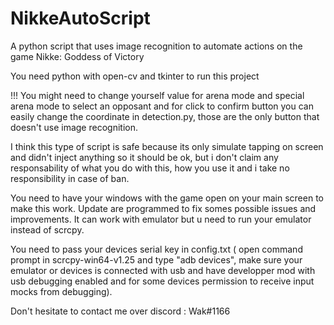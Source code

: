 # NikkeAutoScript
A python script that uses image recognition to automate actions on the game Nikke: Goddess of Victory


You need python with open-cv and tkinter to run this project


!!! You might need to change yourself value for arena mode and special arena mode to select an opposant and for click to confirm button you can easily change the coordinate in detection.py, those are the only button that doesn't use image recognition.

I think this type of script is safe because its only simulate tapping on screen and didn't inject anything so it should be ok, but i don't claim any responsability of what you do with this, how you use it and i take no responsibility in case of ban.

You need to have your windows with the game open on your main screen to make this work. Update are programmed to fix somes possible issues and improvements. It can work with emulator but u need to run your emulator instead of scrcpy.

You need to pass your devices serial key in config.txt ( open command prompt in scrcpy-win64-v1.25 and type "adb devices", make sure your emulator or devices is connected with usb and have developper mod with usb debugging enabled and for some devices permission to receive input mocks from debugging).


Don't hesitate to contact me over discord : Wak#1166

